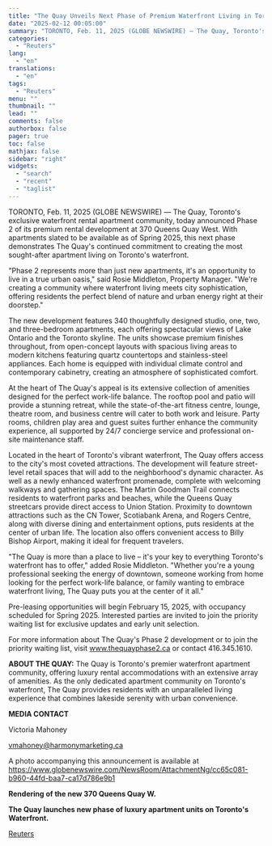 ```yaml
---
title: "The Quay Unveils Next Phase of Premium Waterfront Living in Toronto"
date: "2025-02-12 00:05:00"
summary: "TORONTO, Feb. 11, 2025 (GLOBE NEWSWIRE) — The Quay, Toronto's exclusive waterfront rental apartment community, today announced Phase 2 of its premium rental development at 370 Queens Quay West. With apartments slated to be available as of Spring 2025, this next phase demonstrates The Quay's continued commitment to creating the..."
categories:
  - "Reuters"
lang:
  - "en"
translations:
  - "en"
tags:
  - "Reuters"
menu: ""
thumbnail: ""
lead: ""
comments: false
authorbox: false
pager: true
toc: false
mathjax: false
sidebar: "right"
widgets:
  - "search"
  - "recent"
  - "taglist"
---
```


TORONTO, Feb. 11, 2025 (GLOBE NEWSWIRE) — The Quay, Toronto's exclusive waterfront rental apartment community, today announced Phase 2 of its premium rental development at 370 Queens Quay West. With apartments slated to be available as of Spring 2025, this next phase demonstrates The Quay's continued commitment to creating the most sought-after apartment living on Toronto's waterfront.

"Phase 2 represents more than just new apartments, it's an opportunity to live in a true urban oasis," said Rosie Middleton, Property Manager. "We're creating a community where waterfront living meets city sophistication, offering residents the perfect blend of nature and urban energy right at their doorstep."

The new development features 340 thoughtfully designed studio, one, two, and three-bedroom apartments, each offering spectacular views of Lake Ontario and the Toronto skyline. The units showcase premium finishes throughout, from open-concept layouts with spacious living areas to modern kitchens featuring quartz countertops and stainless-steel appliances. Each home is equipped with individual climate control and contemporary cabinetry, creating an atmosphere of sophisticated comfort.

At the heart of The Quay's appeal is its extensive collection of amenities designed for the perfect work-life balance. The rooftop pool and patio will provide a stunning retreat, while the state-of-the-art fitness centre, lounge, theatre room, and business centre will cater to both work and leisure. Party rooms, children play area and guest suites further enhance the community experience, all supported by 24/7 concierge service and professional on-site maintenance staff.

Located in the heart of Toronto's vibrant waterfront, The Quay offers access to the city's most coveted attractions. The development will feature street-level retail spaces that will add to the neighborhood's dynamic character. As well as a newly enhanced waterfront promenade, complete with welcoming walkways and gathering spaces. The Martin Goodman Trail connects residents to waterfront parks and beaches, while the Queens Quay streetcars provide direct access to Union Station. Proximity to downtown attractions such as the CN Tower, Scotiabank Arena, and Rogers Centre, along with diverse dining and entertainment options, puts residents at the center of urban life. The location also offers convenient access to Billy Bishop Airport, making it ideal for frequent travelers.

"The Quay is more than a place to live – it's your key to everything Toronto's waterfront has to offer," added Rosie Middleton. "Whether you're a young professional seeking the energy of downtown, someone working from home looking for the perfect work-life balance, or family wanting to embrace waterfront living, The Quay puts you at the center of it all."

Pre-leasing opportunities will begin February 15, 2025, with occupancy scheduled for Spring 2025. Interested parties are invited to join the priority waiting list for exclusive updates and early unit selection.

For more information about The Quay's Phase 2 development or to join the priority waiting list, visit www.thequayphase2.ca or contact 416.345.1610.

**ABOUT THE QUAY:** The Quay is Toronto's premier waterfront apartment community, offering luxury rental accommodations with an extensive array of amenities. As the only dedicated apartment community on Toronto's waterfront, The Quay provides residents with an unparalleled living experience that combines lakeside serenity with urban convenience.

**MEDIA CONTACT**

Victoria Mahoney

vmahoney@harmonymarketing.ca

A photo accompanying this announcement is available at https://www.globenewswire.com/NewsRoom/AttachmentNg/cc65c081-b960-44fd-baa7-ca17d786e9b1

**Rendering of the new 370 Queens Quay W.**

**The Quay launches new phase of luxury apartment units on Toronto's Waterfront.**

[Reuters](https://www.tradingview.com/news/reuters.com,2025-02-11:newsml_GNX6wGPbW:0-the-quay-unveils-next-phase-of-premium-waterfront-living-in-toronto/)

